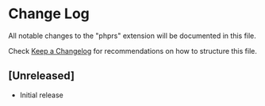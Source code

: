 # Change Log

All notable changes to the "phprs" extension will be documented in this file.

Check [Keep a Changelog](http://keepachangelog.com/) for recommendations on how to structure this file.

## [Unreleased]

- Initial release